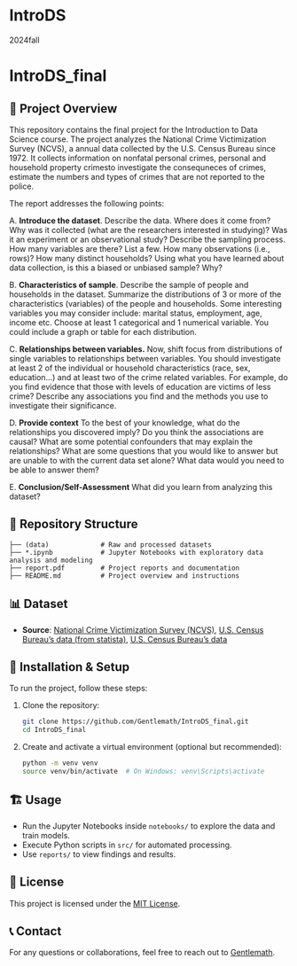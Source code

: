 # IntroDS
2024fall

# IntroDS_final

## 📌 Project Overview
This repository contains the final project for the Introduction to Data Science course. The project analyzes the National Crime Victimization Survey (NCVS), a annual data collected by the U.S. Census Bureau since 1972. It collects information on nonfatal personal crimes, personal and household property crimesto investigate the consequneces of crimes, estimate the numbers and types of crimes that are not reported to the police.

The report addresses the following points:

A.  **Introduce the dataset**.  Describe the data. Where does it come from? Why was it collected (what are the researchers interested in studying)? Was it an experiment or an observational study? Describe the sampling process. How many variables are there? List a few. How many observations (i.e., rows)? How many distinct households? Using what you have learned about data collection, is this a biased or unbiased sample? Why?

B.  **Characteristics of sample**. Describe the sample of people and households in the dataset.  Summarize the distributions of 3 or more of the characteristics (variables) of the people and households.  Some interesting variables you may consider include: marital status, employment, age, income etc. Choose at least 1 categorical and 1 numerical variable. You could include a graph or table for each distribution. 

C. **Relationships between variables.**  Now, shift focus from distributions of single variables to relationships between variables. You should investigate at least 2 of the individual or household characteristics (race, sex, education...) and at least two of the crime related variables.  For example, do you find evidence that those with levels of education are victims of less crime?  Describe any associations you find and the methods you use to investigate their significance. 

D. **Provide context**  To the best of your knowledge, what do the relationships you discovered imply? Do you think the associations are causal? What are some potential confounders that may explain the relationships?  What are some questions that you would like to answer but are unable to with the current data set alone?  What data would you need to be able to answer them?

E. **Conclusion/Self-Assessment** What did you learn from analyzing this dataset?

## 📁 Repository Structure
```
├── (data)             # Raw and processed datasets
├── *.ipynb            # Jupyter Notebooks with exploratory data analysis and modeling 
├── report.pdf         # Project reports and documentation
├── README.md          # Project overview and instructions
```

## 📊 Dataset
- **Source**: [National Crime Victimization Survey (NCVS)](https://www.icpsr.umich.edu/web/NACJD/studies/38090/summary), [U.S. Census Bureau’s data (from statista)](https://www.statista.com/statistics/758502/percentage-distribution-of-household-income-in-the-us/), [U.S. Census Bureau’s data](https://www.census.gov/data/tables/2023/dec/2020-census-demographic-profile.html)

## 🚀 Installation & Setup
To run the project, follow these steps:
1. Clone the repository:
   ```sh
   git clone https://github.com/Gentlemath/IntroDS_final.git
   cd IntroDS_final
   ```
2. Create and activate a virtual environment (optional but recommended):
   ```sh
   python -m venv venv
   source venv/bin/activate  # On Windows: venv\Scripts\activate
   ```

## 🏗️ Usage
- Run the Jupyter Notebooks inside `notebooks/` to explore the data and train models.
- Execute Python scripts in `src/` for automated processing.
- Use `reports/` to view findings and results.

## 📜 License
This project is licensed under the [MIT License](LICENSE).

## 📞 Contact
For any questions or collaborations, feel free to reach out to [Gentlemath](https://github.com/Gentlemath).


